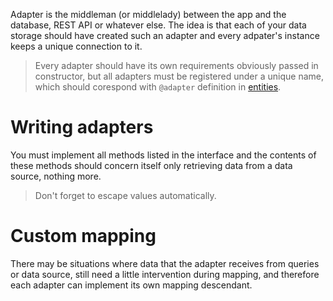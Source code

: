 Adapter is the middleman (or middlelady) between the app and the database, REST API or whatever else. The idea is that each of your data storage should have created such an adapter and every adpater's instance keeps a unique connection to it.

> Every adapter should have its own requirements obviously passed in constructor, but all adapters must be registered under a unique name, which  should corespond with `@adapter` definition in [entities](entity#adapter).

# Writing adapters
You must implement all methods listed in the interface and the contents of these methods should concern itself only retrieving data from a data source, nothing more.

> Don't forget to escape values automatically.

# Custom mapping
There may be situations where data that the adapter receives from queries or data source, still need a little intervention during mapping, and therefore each adapter can implement its own mapping descendant.
